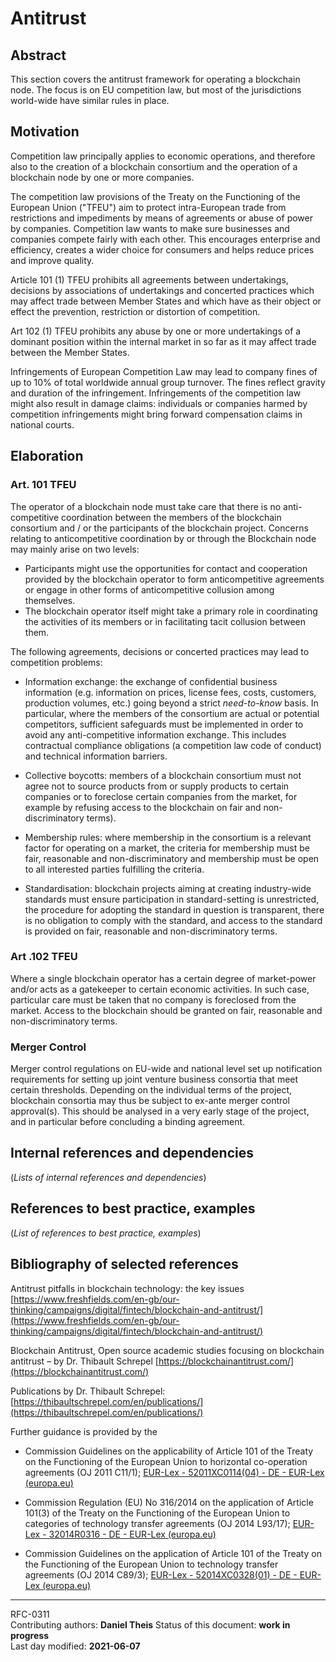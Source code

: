 # Antitrust

## Abstract

This section covers the antitrust framework for operating a blockchain node. The focus is on EU competition law, but most of the jurisdictions world-wide have similar rules in place.

## Motivation

Competition law principally applies to economic operations, and therefore also to the creation of a blockchain consortium and the operation of a blockchain node by one or more companies.   

The competition law provisions of the Treaty on the Functioning of the European Union ("TFEU") aim to protect intra-European trade from restrictions and impediments by means of agreements or abuse of power by companies. Competition law wants to make sure businesses and companies compete fairly with each other. This encourages enterprise and efficiency, creates a wider choice for consumers and helps reduce prices and improve quality.   

Article 101 (1) TFEU prohibits all agreements between undertakings, decisions by associations of undertakings and concerted practices which may affect trade between Member States and which have as their object or effect the prevention, restriction or distortion of competition.   

Art 102 (1) TFEU prohibits any abuse by one or more undertakings of a dominant position within the internal market in so far as it may affect trade between the Member States.  

Infringements of European Competition Law may lead to company fines of up to 10% of total worldwide annual group turnover. The fines reflect gravity and duration of the infringement. Infringements of the competition law might also result in damage claims: individuals or companies harmed by competition infringements might bring forward compensation claims in national courts.
    
## Elaboration

### Art. 101 TFEU

The operator of a blockchain node must take care that there is no anti-competitive coordination between the members of the blockchain consortium and / or the participants of the blockchain project. Concerns relating to anticompetitive coordination by or through the Blockchain node may mainly arise on two levels:  

+ Participants might use the opportunities for contact and cooperation provided by the blockchain operator to form anticompetitive agreements or engage in other forms of anticompetitive collusion among themselves.
+ The blockchain operator itself might take a primary role in coordinating the activities of its members or in facilitating tacit collusion between them.

The following agreements, decisions or concerted practices may lead to competition problems:

+ Information exchange: the exchange of confidential business information (e.g. information on prices, license fees, costs, customers, production volumes, etc.) going beyond a strict _need-to-know_ basis. In particular, where the members of the consortium are actual or potential competitors, sufficient safeguards must be implemented in order to avoid any anti-competitive information exchange. This includes contractual compliance obligations (a competition law code of conduct) and technical information barriers.

+ Collective boycotts: members of a blockchain consortium must not agree not to source products from or supply products to certain companies or to foreclose certain companies from the market, for example by refusing access to the blockchain on fair and non-discriminatory terms). 

+ Membership rules: where membership in the consortium is a relevant factor for operating on a market, the criteria for membership must be fair, reasonable and non-discriminatory and membership must be open to all interested parties fulfilling the criteria.

+ Standardisation: blockchain projects aiming at creating industry-wide standards must ensure participation in standard-setting is unrestricted, the procedure for adopting the standard in question is transparent, there is no obligation to comply with the standard, and access to the standard is provided on fair, reasonable and non-discriminatory terms.

### Art .102 TFEU

Where a single blockchain operator has a certain degree of market-power and/or acts as a gatekeeper to certain economic activities. In such case, particular care must be taken that no company is foreclosed from the market. Access to the blockchain should be granted on fair, reasonable and non-discriminatory terms.
  
### Merger Control

Merger control regulations on EU-wide and national level set up notification requirements for setting up joint venture business consortia that meet certain thresholds. Depending on the individual terms of the project, blockchain consortia may thus be subject to ex-ante merger control approval(s). This should be analysed in a very early stage of the project, and in particular before concluding a binding agreement.    

## Internal references and dependencies

(*Lists of internal references and dependencies*) 
    
## References to best practice, examples  

(*List of references to best practice, examples*) 

## Bibliography of selected references

Antitrust pitfalls in blockchain technology: the key issues
[https://www.freshfields.com/en-gb/our-thinking/campaigns/digital/fintech/blockchain-and-antitrust/](https://www.freshfields.com/en-gb/our-thinking/campaigns/digital/fintech/blockchain-and-antitrust/)

Blockchain Antitrust, Open source academic studies focusing on blockchain antitrust – by Dr. Thibault Schrepel [https://blockchainantitrust.com/](https://blockchainantitrust.com/)

Publications by Dr. Thibault Schrepel: [https://thibaultschrepel.com/en/publications/](https://thibaultschrepel.com/en/publications/)

Further guidance is provided by the 

+ Commission Guidelines on the applicability of Article 101 of the Treaty on the Functioning of the European Union to horizontal co-operation agreements (OJ 2011 C11/1); [EUR-Lex - 52011XC0114(04) - DE - EUR-Lex (europa.eu)](https://eur-lex.europa.eu/legal-content/EN/ALL/?uri=CELEX%253A52011XC0114%252804%2529)

+ Commission Regulation (EU) No 316/2014 on the application of Article 101(3) of the Treaty on the Functioning of the European Union to categories of technology transfer agreements (OJ 2014 L93/17); [EUR-Lex - 32014R0316 - DE - EUR-Lex (europa.eu)](https://eur-lex.europa.eu/legal-content/EN/TXT/?uri=CELEX%253A32014R0316)

+ Commission Guidelines on the application of Article 101 of the Treaty on the Functioning of the European Union to technology transfer agreements (OJ 2014 C89/3); [EUR-Lex - 52014XC0328(01) - DE - EUR-Lex (europa.eu)](https://eur-lex.europa.eu/legal-content/EN/TXT/?uri=CELEX%253A52014XC0328%252801%2529)

________


RFC-0311   
Contributing authors: **Daniel Theis**
Status of this document: **work in progress**   
Last day modified: **2021-06-07**   